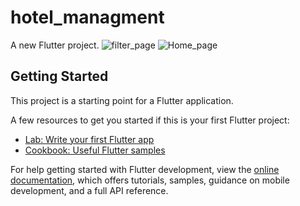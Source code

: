 # hotel_managment

A new Flutter project.
![filter_page](https://github.com/EliasAlzught/hotel_managment/assets/91619786/801f1496-4a68-4c27-8502-326fbc070fc8)
![Home_page](https://github.com/EliasAlzught/hotel_managment/assets/91619786/74d3a132-e4ac-4955-9d4c-ac3d849068e4)
## Getting Started

This project is a starting point for a Flutter application.

A few resources to get you started if this is your first Flutter project:

- [Lab: Write your first Flutter app](https://docs.flutter.dev/get-started/codelab)
- [Cookbook: Useful Flutter samples](https://docs.flutter.dev/cookbook)

For help getting started with Flutter development, view the
[online documentation](https://docs.flutter.dev/), which offers tutorials,
samples, guidance on mobile development, and a full API reference.
